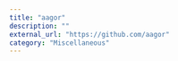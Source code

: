 ```yaml
---
title: "aagor"
description: ""
external_url: "https://github.com/aagor"
category: "Miscellaneous"
---
```

